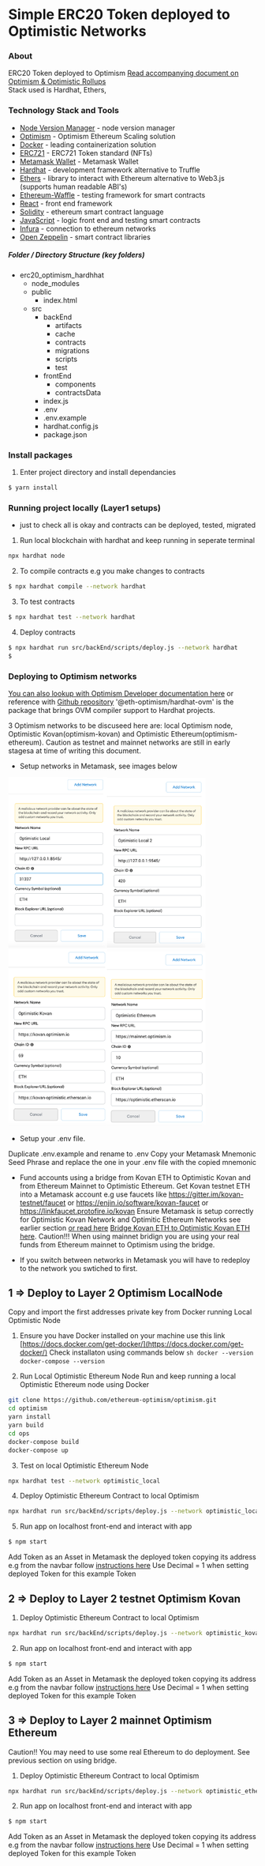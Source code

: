 # Simple ERC20 Token deployed to Optimistic Networks 

### About
ERC20 Token deployed to Optimism 
[Read accompanying document on Optimism & Optimistic Rollups](https://docs.google.com/document/d/1qJjz3rzGDKnVjs-qDdwDdGmDdtkLWmMjH4gUqrLP7Is/edit?usp=sharing)  
Stack used is  Hardhat, Ethers,

### Technology Stack and Tools

* [Node Version Manager](https://heynode.com/tutorial/install-nodejs-locally-nvm) - node version manager
* [Optimism](https://optimism.io/) - Optimism Ethereum Scaling solution
* [Docker](https://www.docker.com/) - leading containerization solution
* [ERC721](https://docs.openzeppelin.com/contracts/3.x/erc721) - ERC721 Token standard (NFTs)
* [Metamask Wallet](https://metamask.io/) - Metamask Wallet
* [Hardhat](https://hardhat.org//) - development framework alternative to Truffle 
* [Ethers](https://docs.ethers.io/v5/) - library to interact with Ethereum alternative to Web3.js (supports human readable ABI's)
* [Ethereum-Waffle](https://www.npmjs.com/package/ethereum-waffle) - testing framework for smart contracts
* [React](https://reactjs.org/) - front end framework
* [Solidity](https://docs.soliditylang.org/en/v0.7.4/) - ethereum smart contract language
* [JavaScript](https://www.javascript.com/) - logic front end and testing smart contracts
* [Infura](https://infura.io/) - connection to ethereum networks 
* [Open Zeppelin](https://infura.io/) - smart contract libraries 

##### Folder / Directory Structure (key folders)
* erc20_optimism_hardhhat
  * node_modules
  * public 
    * index.html
  * src
    * backEnd
        * artifacts
        * cache
        * contracts
        * migrations
        * scripts
        * test
    * frontEnd
        * components
        * contractsData
    * index.js
    * .env
    * .env.example
    * hardhat.config.js
    * package.json

### Install packages
1. Enter project directory and install dependancies
```sh
$ yarn install 
```
### Running project locally (Layer1 setups) 
- just to check all is okay and contracts can be deployed, tested, migrated
1. Run local blockchain with hardhat and keep running in seperate terminal
```sh
npx hardhat node
```
2. To compile contracts e.g you make changes to contracts 
```sh
$ npx hardhat compile --network hardhat
```
3. To test contracts 
```sh
$ npx hardhat test --network hardhat
```
4. Deploy contracts
```sh
$ npx hardhat run src/backEnd/scripts/deploy.js --network hardhat
$
```

### Deploying to Optimism networks

[You can also lookup with Optimism Developer documentation here](https://community.optimism.io/docs/) or
reference with [Github repository](https://github.com/ethereum-optimism/optimism-tutorial)
'@eth-optimism/hardhat-ovm' is the package that brings OVM compiler support to Hardhat projects.

3 Optimism networks to be discuseed here are: local Optimism node, Optimistic Kovan(optimism-kovan) and Optimistic Ethereum(optimism-ethereum). Caution as testnet and mainnet networks are still in early stagesa at time of writing this document.

- Setup networks in Metamask, see images below 

<span><img src="./ImagesReadMe/local8545.png" alt="configure Polygon Matic Mumbai Testne" width="200"/><img src="./ImagesReadMe/local9545.png" alt="configure Polygon Matic Mumbai Testne" width="200"/>
<img src="./ImagesReadMe/kovanOptimism.png" alt="configure Polygon Matic Mainnet" width="200"/><img src="./ImagesReadMe/ethereumOptimism.png" alt="configure Polygon Matic Mainnet" width="200"/></span>

- Setup your .env file. 

Duplicate .env.example and rename to .env Copy your Metamask Mnemonic Seed Phrase and replace 
the one in your .env file with the copied mnemonic

- Fund accounts using a  bridge from Kovan ETH to Optimistic Kovan and from Ethereum Mainnet to Optimistic Ethereum. Get Kovan testnet ETH into a Metamask account e.g use faucets like https://gitter.im/kovan-testnet/faucet or https://enjin.io/software/kovan-faucet or https://linkfaucet.protofire.io/kovan
Ensure Metamask is setup correctly for Optimistic Kovan Network and Optimitic Ethereum Networks see earlier section [or read here](https://community.optimism.io/docs/developers/metamask.html#connecting-manually)
[Bridge Kovan ETH to Optimistic Kovan ETH here](https://gateway.optimism.io/). Caution!!! When using mainnet bridign you are using your real funds from Ethereum mainnet to Optimism using the bridge. 

- If you switch between networks in Metamask you will have to redeploy to the network you swtiched to first. 


## 1 => Deploy to Layer 2  Optimism LocalNode 
Copy and import the first addresses private key from Docker running Local Optimistic Node

1. Ensure you have Docker installed on your machine use this link [https://docs.docker.com/get-docker/](https://docs.docker.com/get-docker/)
Check installaton using commands below
``sh
docker --version
docker-compose --version
``

2. Run Local Optimistic Ethereum Node
Run and keep running a local Optimistic Ethereum node using Docker 
```sh
git clone https://github.com/ethereum-optimism/optimism.git
cd optimism
yarn install
yarn build
cd ops
docker-compose build
docker-compose up
```

3. Test on local Optimistic Ethereum Node
```sh
npx hardhat test --network optimistic_local
```

4. Deploy Optimistic Ethereum Contract to local Optimism
```sh
npx hardhat run src/backEnd/scripts/deploy.js --network optimistic_local
```

5. Run app on localhost front-end and interact with app
```sh
$ npm start
```
Add Token as an Asset in Metamask the deployed token copying its address e.g
from the navbar follow [instructions here](https://metamask.zendesk.com/hc/en-us/articles/360015489031-How-to-view-see-your-tokens-custom-tokens-in-MetaMask)
Use Decimal = 1 when setting deployed Token for this example Token

## 2 => Deploy to Layer 2 testnet Optimism Kovan 

1. Deploy Optimistic Ethereum Contract to local Optimism
```sh
npx hardhat run src/backEnd/scripts/deploy.js --network optimistic_kovan
```

2. Run app on localhost front-end and interact with app
```sh
$ npm start
```
Add Token as an Asset in Metamask the deployed token copying its address e.g
from the navbar follow [instructions here](https://metamask.zendesk.com/hc/en-us/articles/360015489031-How-to-view-see-your-tokens-custom-tokens-in-MetaMask)
Use Decimal = 1 when setting deployed Token for this example Token

## 3 => Deploy to Layer 2 mainnet Optimism Ethereum 

Caution!! You may need to use some real Ethereum to do deployment. See previous section on using bridge.

1. Deploy Optimistic Ethereum Contract to local Optimism
```sh
npx hardhat run src/backEnd/scripts/deploy.js --network optimistic_ethereum
```

2. Run app on localhost front-end and interact with app
```sh
$ npm start
```
Add Token as an Asset in Metamask the deployed token copying its address e.g
from the navbar follow [instructions here](https://metamask.zendesk.com/hc/en-us/articles/360015489031-How-to-view-see-your-tokens-custom-tokens-in-MetaMask)
Use Decimal = 1 when setting deployed Token for this example Token
